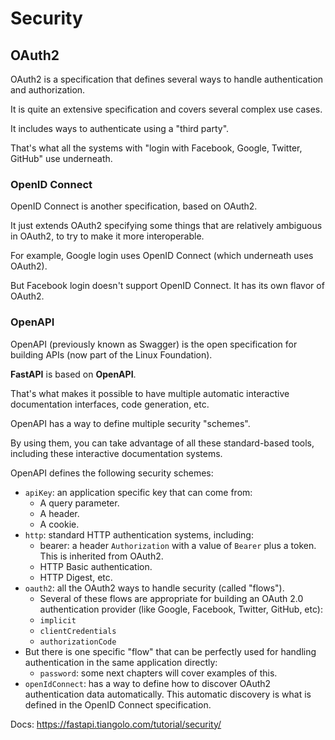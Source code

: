 # Security

## OAuth2

OAuth2 is a specification that defines several ways to handle authentication and authorization.

It is quite an extensive specification and covers several complex use cases.

It includes ways to authenticate using a "third party".

That's what all the systems with "login with Facebook, Google, Twitter, GitHub" use underneath.

### OpenID Connect

OpenID Connect is another specification, based on OAuth2.

It just extends OAuth2 specifying some things that are relatively ambiguous in OAuth2, to try to make it more interoperable.

For example, Google login uses OpenID Connect (which underneath uses OAuth2).

But Facebook login doesn't support OpenID Connect. It has its own flavor of OAuth2.

### OpenAPI

OpenAPI (previously known as Swagger) is the open specification for building APIs (now part of the Linux Foundation).

**FastAPI** is based on **OpenAPI**.

That's what makes it possible to have multiple automatic interactive documentation interfaces, code generation, etc.

OpenAPI has a way to define multiple security "schemes".

By using them, you can take advantage of all these standard-based tools, including these interactive documentation systems.

OpenAPI defines the following security schemes:

- `apiKey`: an application specific key that can come from:
  - A query parameter.
  - A header.
  - A cookie.
- `http`: standard HTTP authentication systems, including:
  - bearer: a header `Authorization` with a value of `Bearer` plus a token. This is inherited from OAuth2.
  - HTTP Basic authentication.
  - HTTP Digest, etc.
- `oauth2`: all the OAuth2 ways to handle security (called "flows").
  - Several of these flows are appropriate for building an OAuth 2.0 authentication provider (like Google, Facebook, Twitter, GitHub, etc):
  - `implicit`
  - `clientCredentials`
  - `authorizationCode`
- But there is one specific "flow" that can be perfectly used for handling authentication in the same application directly:
  - `password`: some next chapters will cover examples of this.
- `openIdConnect`: has a way to define how to discover OAuth2 authentication data automatically.
This automatic discovery is what is defined in the OpenID Connect specification.

Docs: <https://fastapi.tiangolo.com/tutorial/security/>
